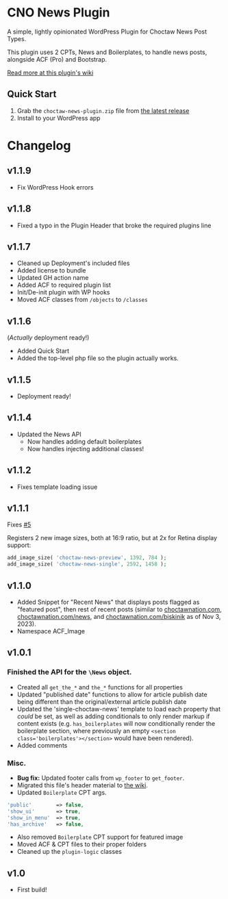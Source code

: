 # CNO News Plugin

A simple, lightly opinionated WordPress Plugin for Choctaw News Post Types.

This plugin uses 2 CPTs, News and Boilerplates, to handle news posts, alongside ACF (Pro) and Bootstrap.

[Read more at this plugin's wiki](https://github.com/choctaw-nation/news-plugin/wiki)

## Quick Start

1. Grab the `choctaw-news-plugin.zip` file from [the latest release](https://github.com/choctaw-nation/cno-plugin-news/releases)
2. Install to your WordPress app

# Changelog

## v1.1.9

-   Fix WordPress Hook errors

## v1.1.8

-   Fixed a typo in the Plugin Header that broke the required plugins line

## v1.1.7

-   Cleaned up Deployment's included files
-   Added license to bundle
-   Updated GH action name
-   Added ACF to required plugin list
-   Init/De-init plugin with WP hooks
-   Moved ACF classes from `/objects` to `/classes`

## v1.1.6

(_Actually_ deployment ready!)

-   Added Quick Start
-   Added the top-level php file so the plugin actually works.

## v1.1.5

-   Deployment ready!

## v1.1.4

-   Updated the News API
    -   Now handles adding default boilerplates
    -   Now handles injecting additional classes!

## v1.1.2

-   Fixes template loading issue

## v1.1.1

Fixes [#5](https://github.com/choctaw-nation/news-plugin/issues/5)

Registers 2 new image sizes, both at 16:9 ratio, but at 2x for Retina display support:

```php
add_image_size( 'choctaw-news-preview', 1392, 784 );
add_image_size( 'choctaw-news-single', 2592, 1458 );
```

## v1.1.0

-   Added Snippet for "Recent News" that displays posts flagged as "featured post", then rest of recent posts (similar to [choctawnation.com](choctawnation.com), [choctawnation.com/news](choctawnation.com/news), and [choctawnation.com/biskinik](choctawnation.com/biskinik) as of Nov 3, 2023).
-   Namespace ACF_Image

## v1.0.1

### Finished the API for the `\News` object.

-   Created all `get_the_*` and `the_*` functions for all properties
-   Updated "published date" functions to allow for article publish date being different than the original/external article publish date
-   Updated the 'single-choctaw-news' template to load each property that _could_ be set, as well as adding conditionals to only render markup if content exists (e.g. `has_boilerplates` will now conditionally render the boilerplate section, where previously an empty `<section class='boilerplates'></section>` would have been rendered).
-   Added comments

### Misc.

-   **Bug fix:** Updated footer calls from `wp_footer` to `get_footer`.
-   Migrated this file's header material to [the wiki](https://github.com/choctaw-nation/news-plugin/wiki).
-   Updated `Boilerplate` CPT args.

```php
'public'        => false,
'show_ui'       => true,
'show_in_menu'  => true,
'has_archive'   => false,
```

-   Also removed `Boilerplate` CPT support for featured image
-   Moved ACF & CPT files to their proper folders
-   Cleaned up the `plugin-logic` classes

## v1.0

-   First build!
